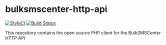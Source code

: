 # bulksmscenter-http-api

[![StyleCI](https://styleci.io/repos/53659964/shield?style=flat)](https://styleci.io/repos/53659964)
[![Build Status](https://travis-ci.org/sevenymedia/bulksmscenter-http-api.svg?branch=master)](https://travis-ci.org/sevenymedia/bulksmscenter-http-api)

This repository contains the open source PHP client for the BulkSMSCenter HTTP API
